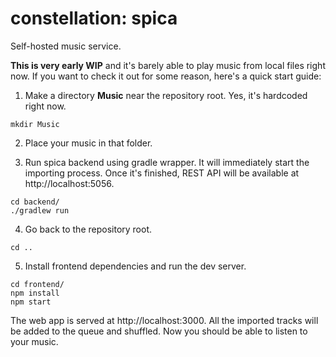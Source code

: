 # constellation: spica
Self-hosted music service.

**This is very early WIP** and it's barely able to play music from local files right now. If you want to check it out for some reason, here's a quick start guide:

1) Make a directory **Music** near the repository root. Yes, it's hardcoded right now.
```
mkdir Music
```
2) Place your music in that folder.

3) Run spica backend using gradle wrapper. It will immediately start the importing process. Once it's finished, REST API will be available at http://localhost:5056.
```
cd backend/
./gradlew run
```
4) Go back to the repository root.
```
cd ..
```    
5) Install frontend dependencies and run the dev server.
```
cd frontend/
npm install
npm start
```
The web app is served at http://localhost:3000. All the imported tracks will be added to the queue and shuffled. Now you should be able to listen to your music.

